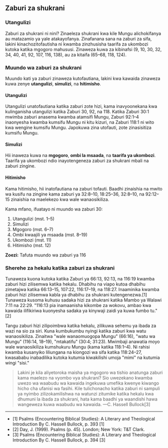 ## Zaburi za shukrani

### Utangulizi

Zaburi za shukrani ni nini? Zinaeleza shukrani kwa kile Mungu alichokifanya au matazamio ya yale atakayofanya. Zinafanana sana na zaburi za sifa, lakini kinachozitofautisha ni kwamba zinzhusisha taarifa za ukombozi kutoka katika mgogoro mahususi. Zinaweza kuwa za kibinafsi (9, 10, 30, 32, 34, 40, 41, 92, 107, 116, 138), au za kitaifa (65–68, 118, 124).

### Muundo wa zaburi za shukrani

Muundo kati ya zaburi zinaweza kutofautiana, lakini kwa kawaida zinaweza kuwa zenye **utangulizi**, **simulizi**, na **hitimisho**.

#### Utangulizi

Utangulizi unatofautiana katika zaburi zote hizi, kama inavyoonekana kwa kulinganisha utangulizi katika Zaburi 30, 92, na 118. Katika Zaburi 30:1 mwimba zaburi anasema kwamba atamsifi Mungu, Zaburi 92:1–4 inaonyesha kwamba kumsifu Mungu ni kitu kizuri, na Zaburi 118:1 ni wito kwa wengine kumsifu Mungu. Japokuwa zina utofauti, zote zinasisitiza kumsifu Mungu.

#### Simulizi

Hii inaweza kuwa na **mgogoro**, **ombi la msaada**, na **taarifa ya ukombozi**. Taarifa ya ukombozi ndio inayotengeneza zaburi za shukrani mbali na zaburi zingine.

#### Hitimisho

Kama hitimisho, hii inatofautiana na zaburi tofauti. Baadhi zinaishia na mwito wa kusifu na zingine kama zaburi ya 32:8–10, 18:25–36, 32:8–10, na 92:12–15 zinaishia na maelekezo kwa wale wanaosikiliza.

Kama mfano, ifuatayo ni muundo wa zaburi 30:

1. Utangulizi (mst. 1–5)
2. Simulizi
  1. Mgogoro (mst. 6–7)
  2. Ombi kwaajili ya msaada (mst. 8–19)
  3. Ukombozi (mst. 11)
3. Hitimisho (mst. 12)

**Zoezi:** Tafuta muundo wa zaburi ya 116

### Sherehe za hekalu katika zaburi za shukrani

Tunaweza kuona kutoka katika Zaburi ya 66:13, 92:13, na 116:19 kwamba zaburi hizi zilisemwa katika hekalu. Dhabihu na viapo kutoa dhabihu zimetajwa katika 66:13–15, 107:22, 116:17–19, na 118:27. Inaaminika kwamba zaburi hizi zilisemwa kabla ya dhabihu za shukrani kutengenezwa.[1] Tunaweza kusoma kuhusu sadaka hizi za shukrani katika Mambo ya Walawi 7:11 na 22:29. "116:13 pia inamaanisha kikombe za wokovu, ambao kwa kawaida ilifikiriwa kuonyesha sadaka ya kinywaji zaidi ya kuwa fumbo tu."[2]

Tangu zaburi hizi zilipoimbwa katika hekalu, zilikuwa sehemu ya ibada za wazi na sio za siri. Kuna kumbukumbu nyingi katika zaburi kwa watu wanaosikiliza. Zinaitwa "wale wanaomuogopa Mungu" (66:16), "watu wa Mungu" (116:14, 18–19), "mtakatifu" (30:4; 31:23). Mwimbaji anawatia moyo wale wanaosikiliza kumshukuru Mungu (kama katika 118:1–4). Ni rahisi kwamba kusanyiko liliungana na kiongozi wa sifa katika 118:24–27, kwasababu inabadilika kutoka kutumia kiwakilishi umoja "mimi" na kutumia wingi "sisi."

> Lakini je kila aliyetoroka maisha ya mgogoro wa tishio anatunga zaburi kama maelezo na vyombo vya shukrani? Sio uwezekano kwamba uwezo wa waabudu wa kawaida ingekuwa umefika kwenye kiwango hicho cha ufanisi wa fasihi. Kile tulichonacho katika zaburi ni sampuli ya nyimbo zilizokamilishwa na watunzi zitumike katika hekalu kwa dhumuni la ibada za shukrani, hata kama baadhi ya waandishi hawa wangeweza kuwa waabudu wa kawaida.
> —C. Hassell Bullock[3]

-------------------------------------------

* [1] Psalms (Encountering Biblical Studies): A Literary and Theological Introduction By C. Hassell Bullock, p. 393 [1]
* [2] Day, J. (1999). Psalms (p. 45). London; New York: T&T Clark.
* [3] Psalms (Encountering Biblical Studies): A Literary and Theological Introduction By C. Hassell Bullock, p. 394 [3]

